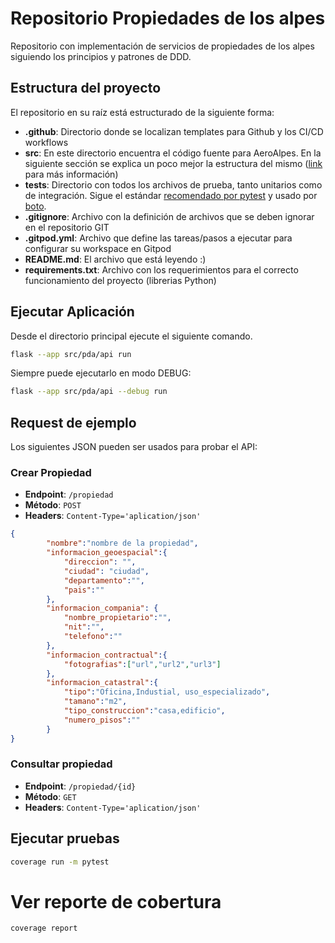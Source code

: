 # Repositorio Propiedades de los alpes

Repositorio con implementación de servicios de propiedades de los alpes siguiendo los principios y patrones de DDD.


## Estructura del proyecto

El repositorio en su raíz está estructurado de la siguiente forma:

- **.github**: Directorio donde se localizan templates para Github y los CI/CD workflows 
- **src**: En este directorio encuentra el código fuente para AeroAlpes. En la siguiente sección se explica un poco mejor la estructura del mismo ([link](https://blog.ionelmc.ro/2014/05/25/python-packaging/#the-structure%3E) para más información)
- **tests**: Directorio con todos los archivos de prueba, tanto unitarios como de integración. Sigue el estándar [recomendado por pytest](https://docs.pytest.org/en/7.1.x/explanation/goodpractices.html) y usado por [boto](https://github.com/boto/boto).
- **.gitignore**: Archivo con la definición de archivos que se deben ignorar en el repositorio GIT
- **.gitpod.yml**: Archivo que define las tareas/pasos a ejecutar para configurar su workspace en Gitpod
- **README.md**: El archivo que está leyendo :)
- **requirements.txt**: Archivo con los requerimientos para el correcto funcionamiento del proyecto (librerias Python)


## Ejecutar Aplicación

Desde el directorio principal ejecute el siguiente comando.

```bash
flask --app src/pda/api run
```

Siempre puede ejecutarlo en modo DEBUG:

```bash
flask --app src/pda/api --debug run
```


## Request de ejemplo

Los siguientes JSON pueden ser usados para probar el API:

### Crear Propiedad

- **Endpoint**: `/propiedad`
- **Método**: `POST`
- **Headers**: `Content-Type='aplication/json'`

```json
{
        "nombre":"nombre de la propiedad",
        "informacion_geoespacial":{
            "direccion": "",
            "ciudad": "ciudad",
            "departamento":"",
            "pais":""
        }, 
        "informacion_compania": {
            "nombre_propietario":"",
            "nit":"",
            "telefono":""
        },
        "informacion_contractual":{
            "fotografias":["url","url2","url3"]
        },
        "informacion_catastral":{
            "tipo":"Oficina,Industial, uso_especializado",
            "tamano":"m2",
            "tipo_construccion":"casa,edificio",
            "numero_pisos":""
        }
}
```

### Consultar propiedad

- **Endpoint**: `/propiedad/{id}`
- **Método**: `GET`
- **Headers**: `Content-Type='aplication/json'`

## Ejecutar pruebas

```bash
coverage run -m pytest
```

# Ver reporte de cobertura
```bash
coverage report
```

